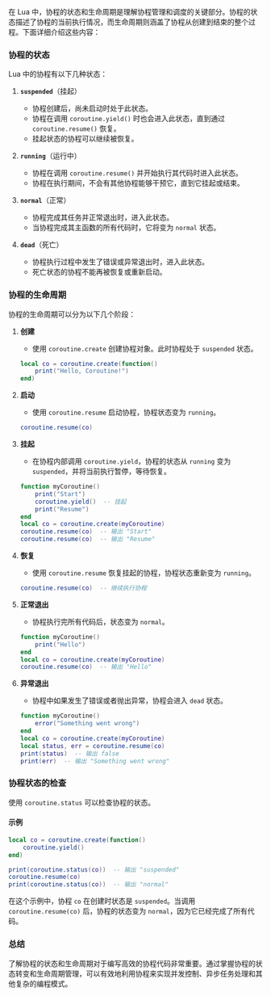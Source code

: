 在 Lua 中，协程的状态和生命周期是理解协程管理和调度的关键部分。协程的状态描述了协程的当前执行情况，而生命周期则涵盖了协程从创建到结束的整个过程。下面详细介绍这些内容：

### 协程的状态

Lua 中的协程有以下几种状态：

1. **`suspended`**（挂起）
   - 协程创建后，尚未启动时处于此状态。
   - 协程在调用 `coroutine.yield()` 时也会进入此状态，直到通过 `coroutine.resume()` 恢复。
   - 挂起状态的协程可以继续被恢复。

2. **`running`**（运行中）
   - 协程在调用 `coroutine.resume()` 并开始执行其代码时进入此状态。
   - 协程在执行期间，不会有其他协程能够干预它，直到它挂起或结束。

3. **`normal`**（正常）
   - 协程完成其任务并正常退出时，进入此状态。
   - 当协程完成其主函数的所有代码时，它将变为 `normal` 状态。

4. **`dead`**（死亡）
   - 协程执行过程中发生了错误或异常退出时，进入此状态。
   - 死亡状态的协程不能再被恢复或重新启动。

### 协程的生命周期

协程的生命周期可以分为以下几个阶段：

1. **创建**
   - 使用 `coroutine.create` 创建协程对象。此时协程处于 `suspended` 状态。

   ```lua
   local co = coroutine.create(function()
       print("Hello, Coroutine!")
   end)
   ```

2. **启动**
   - 使用 `coroutine.resume` 启动协程，协程状态变为 `running`。

   ```lua
   coroutine.resume(co)
   ```

3. **挂起**
   - 在协程内部调用 `coroutine.yield`，协程的状态从 `running` 变为 `suspended`，并将当前执行暂停，等待恢复。

   ```lua
   function myCoroutine()
       print("Start")
       coroutine.yield()  -- 挂起
       print("Resume")
   end
   local co = coroutine.create(myCoroutine)
   coroutine.resume(co)  -- 输出 "Start"
   coroutine.resume(co)  -- 输出 "Resume"
   ```

4. **恢复**
   - 使用 `coroutine.resume` 恢复挂起的协程，协程状态重新变为 `running`。

   ```lua
   coroutine.resume(co)  -- 继续执行协程
   ```

5. **正常退出**
   - 协程执行完所有代码后，状态变为 `normal`。

   ```lua
   function myCoroutine()
       print("Hello")
   end
   local co = coroutine.create(myCoroutine)
   coroutine.resume(co)  -- 输出 "Hello"
   ```

6. **异常退出**
   - 协程中如果发生了错误或者抛出异常，协程会进入 `dead` 状态。

   ```lua
   function myCoroutine()
       error("Something went wrong")
   end
   local co = coroutine.create(myCoroutine)
   local status, err = coroutine.resume(co)
   print(status)  -- 输出 false
   print(err)  -- 输出 "Something went wrong"
   ```

### 协程状态的检查

使用 `coroutine.status` 可以检查协程的状态。

#### 示例

```lua
local co = coroutine.create(function() 
    coroutine.yield() 
end)

print(coroutine.status(co))  -- 输出 "suspended"
coroutine.resume(co)
print(coroutine.status(co))  -- 输出 "normal"
```

在这个示例中，协程 `co` 在创建时状态是 `suspended`。当调用 `coroutine.resume(co)` 后，协程的状态变为 `normal`，因为它已经完成了所有代码。

### 总结

了解协程的状态和生命周期对于编写高效的协程代码非常重要。通过掌握协程的状态转变和生命周期管理，可以有效地利用协程来实现并发控制、异步任务处理和其他复杂的编程模式。